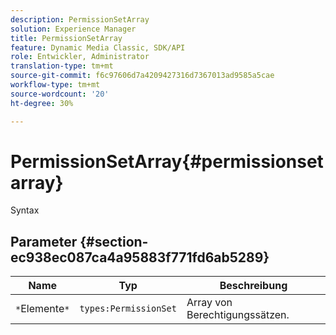 ```yaml
---
description: PermissionSetArray
solution: Experience Manager
title: PermissionSetArray
feature: Dynamic Media Classic, SDK/API
role: Entwickler, Administrator
translation-type: tm+mt
source-git-commit: f6c97606d7a4209427316d7367013ad9585a5cae
workflow-type: tm+mt
source-wordcount: '20'
ht-degree: 30%

---
```



# PermissionSetArray{#permissionsetarray}

Syntax

## Parameter {#section-ec938ec087ca4a95883f771fd6ab5289}

| Name | Typ | Beschreibung |
|---|---|---|
| `*`Elemente`*` | `types:PermissionSet` | Array von Berechtigungssätzen. |

